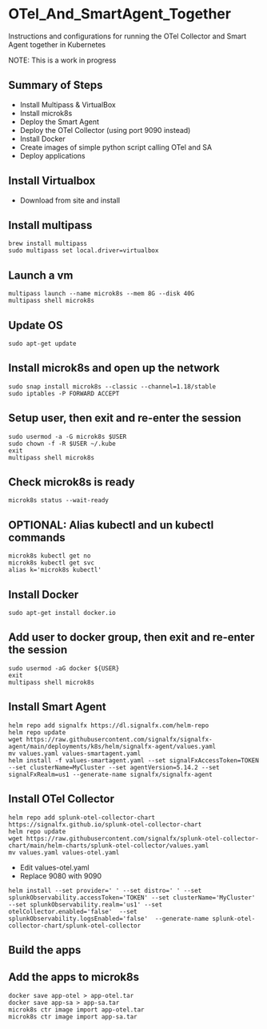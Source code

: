 # OTel_And_SmartAgent_Together
Instructions and configurations for running the OTel Collector and Smart Agent together in Kubernetes

NOTE: This is a work in progress
## Summary of Steps
- Install Multipass & VirtualBox
- Install microk8s
- Deploy the Smart Agent
- Deploy the OTel Collector (using port 9090 instead)
- Install Docker
- Create images of simple python script calling OTel and SA
- Deploy applications

## Install Virtualbox
- Download from site and install
## Install multipass
```
brew install multipass
sudo multipass set local.driver=virtualbox
```
## Launch a vm
```
multipass launch --name microk8s --mem 8G --disk 40G
multipass shell microk8s
```
## Update OS
```
sudo apt-get update
```
## Install microk8s and open up the network
```
sudo snap install microk8s --classic --channel=1.18/stable
sudo iptables -P FORWARD ACCEPT
```
## Setup user, then exit and re-enter the session
```
sudo usermod -a -G microk8s $USER
sudo chown -f -R $USER ~/.kube
exit
multipass shell microk8s
```
## Check microk8s is ready
```
microk8s status --wait-ready
```
## OPTIONAL: Alias kubectl and un kubectl commands
```
microk8s kubectl get no
microk8s kubectl get svc
alias k='microk8s kubectl'
```
## Install Docker
```
sudo apt-get install docker.io
```
## Add user to docker group, then exit and re-enter the session
```
sudo usermod -aG docker ${USER}
exit
multipass shell microk8s
```

## Install Smart Agent
```
helm repo add signalfx https://dl.signalfx.com/helm-repo
helm repo update
wget https://raw.githubusercontent.com/signalfx/signalfx-agent/main/deployments/k8s/helm/signalfx-agent/values.yaml
mv values.yaml values-smartagent.yaml
helm install -f values-smartagent.yaml --set signalFxAccessToken=TOKEN --set clusterName=MyCluster --set agentVersion=5.14.2 --set signalFxRealm=us1 --generate-name signalfx/signalfx-agent
```
## Install OTel Collector
```
helm repo add splunk-otel-collector-chart https://signalfx.github.io/splunk-otel-collector-chart
helm repo update
wget https://raw.githubusercontent.com/signalfx/splunk-otel-collector-chart/main/helm-charts/splunk-otel-collector/values.yaml
mv values.yaml values-otel.yaml
```
- Edit values-otel.yaml
- Replace 9080 with 9090
```
helm install --set provider=' ' --set distro=' ' --set splunkObservability.accessToken='TOKEN' --set clusterName='MyCluster' --set splunkObservability.realm='us1' --set otelCollector.enabled='false'  --set splunkObservability.logsEnabled='false'  --generate-name splunk-otel-collector-chart/splunk-otel-collector
```

## Build the apps

## Add the apps to microk8s
```
docker save app-otel > app-otel.tar
docker save app-sa > app-sa.tar
microk8s ctr image import app-otel.tar
microk8s ctr image import app-sa.tar
```